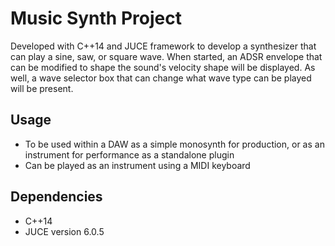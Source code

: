 # Music Synth Project
Developed with C++14 and JUCE framework to develop a synthesizer that can play a sine, saw, or square wave. 
When started, an ADSR envelope that can be modified to shape the sound's velocity shape will be displayed. As well, a wave selector box that can change what wave type can be played will be present.

## Usage

- To be used within a DAW as a simple monosynth for production, or as an instrument for performance as a standalone plugin
- Can be played as an instrument using a MIDI keyboard

## Dependencies

- C++14
- JUCE version 6.0.5
